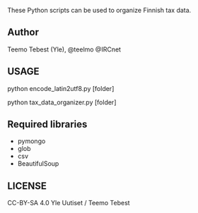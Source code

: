 These Python scripts can be used to organize Finnish tax data.

## Author

Teemo Tebest (Yle), @teelmo @IRCnet

## USAGE

python encode_latin2utf8.py [folder]

python tax_data_organizer.py [folder]

## Required libraries

- pymongo
- glob
- csv
- BeautifulSoup

## LICENSE

CC-BY-SA 4.0 Yle Uutiset / Teemo Tebest